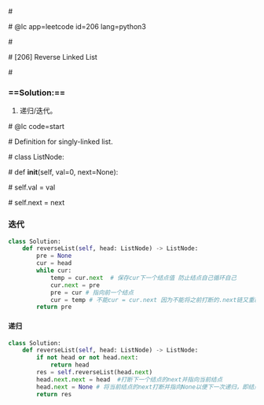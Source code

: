 \#

\# @lc app=leetcode id=206 lang=python3

\#

\# [206] Reverse Linked List

\#

### ==Solution:==

1. 递归/迭代。

\# @lc code=start

\# Definition for singly-linked list.

\# class ListNode:

\#     def __init__(self, val=0, next=None):

\#         self.val = val

\#         self.next = next

### 迭代

```python
class Solution:
	def reverseList(self, head: ListNode) -> ListNode:
        pre = None
        cur = head
        while cur:
            temp = cur.next  # 保存cur下一个结点值 防止结点自己循环自己
            cur.next = pre
            pre = cur # 指向前一个结点
            cur = temp # 不能cur = cur.next 因为不能将之前打断的.next链又重新连到自己 应该保持独立
        return pre
```

#### 递归

```python
class Solution:
	def reverseList(self, head: ListNode) -> ListNode:
        if not head or not head.next:
            return head
        res = self.reverseList(head.next)
        head.next.next = head  #打断下一个结点的next并指向当前结点
        head.next = None # 将当前结点的next打断并指向None以便下一次递归，即结点的左右结点都得重定向
        return res
```

